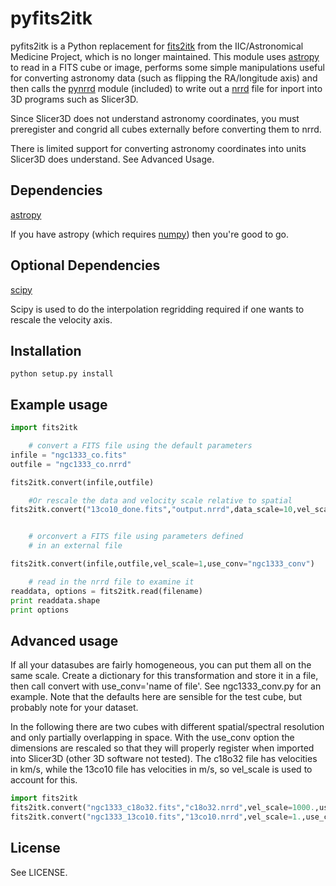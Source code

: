 pyfits2itk
===========

pyfits2itk is a Python replacement for [fits2itk][1] from the IIC/Astronomical 
Medicine Project, which is no longer maintained. This module uses [astropy][2] 
to read in a FITS cube or image, performs some simple manipulations useful 
for converting astronomy data (such as flipping the RA/longitude axis) and
then calls the [pynrrd][3] module (included) to write out a [nrrd][4] file for 
inport into 3D programs such as Slicer3D.

Since Slicer3D does not understand astronomy coordinates, you must preregister
and congrid all cubes externally before converting them to nrrd.

There is limited support for converting astronomy coordinates into units
Slicer3D does understand. See Advanced Usage.

[1]: http://astromed.iic.harvard.edu/FITS-reader
[2]: http://www.astropy.org/
[3]: https://github.com/mhe/pynrrd
[4]: http://teem.sourceforge.net/nrrd/

Dependencies
------------

[astropy][1]

If you have astropy (which requires [numpy][2]) then you're 
good to go.

[1]: http://www.astropy.org/
[2]: http://numpy.scipy.org/

Optional Dependencies
------------
[scipy][1]

Scipy is used to do the interpolation regridding required if 
one wants to rescale the velocity axis.

[1]: http://www.scipy.org/


Installation
------------

    python setup.py install

Example usage
-------------

```python
import fits2itk

	# convert a FITS file using the default parameters
infile = "ngc1333_co.fits"
outfile = "ngc1333_co.nrrd"

fits2itk.convert(infile,outfile)

	#Or rescale the data and velocity scale relative to spatial
fits2itk.convert("13co10_done.fits","output.nrrd",data_scale=10,vel_scale=2.)


	# orconvert a FITS file using parameters defined
	# in an external file

fits2itk.convert(infile,outfile,vel_scale=1,use_conv="ngc1333_conv")

	# read in the nrrd file to examine it
readdata, options = fits2itk.read(filename)
print readdata.shape
print options
```
Advanced usage
-------------
If all your datasubes are fairly homogeneous, you can put them 
all on the same scale. Create a dictionary for this transformation
and store it in a file, then call convert with use_conv='name of file'.
See ngc1333_conv.py for an example. Note that the defaults here are 
sensible for the test cube, but probably note for your dataset.

In the following there are two cubes with different spatial/spectral resolution
and only partially overlapping in space. With the use_conv option the dimensions
are rescaled so that they will properly register when imported into Slicer3D 
(other 3D software not tested). The c18o32 file has velocities in km/s, while
the 13co10 file has velocities in m/s, so vel_scale is used to account for 
this.

```python
import fits2itk
fits2itk.convert("ngc1333_c18o32.fits","c18o32.nrrd",vel_scale=1000.,use_conv="ngc1333_conv")
fits2itk.convert("ngc1333_13co10.fits","13co10.nrrd",vel_scale=1.,use_conv="ngc1333_conv")
```
License
-------

See LICENSE.
